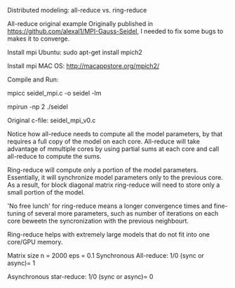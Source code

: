 Distributed modeling: all-reduce vs. ring-reduce 

All-reduce original example
Originally published in https://github.com/alexal1/MPI-Gauss-Seidel, I needed to fix some bugs to makes it
to converge.

Install mpi Ubuntu:
sudo apt-get install mpich2

Install mpi MAC OS: http://macappstore.org/mpich2/

Compile and Run:

mpicc seidel_mpi.c -o seidel -lm

mpirun -np 2 ./seidel

Original c-file: seidel_mpi_v0.c

Notice how all-reduce needs to compute all the model parameters, by that requires a full copy of the model on each core. 
All-reduce will take advantage of mmultiple cores by using partial sums at each core and call all-reduce to compute the sums. 

Ring-reduce will compute only a portion of the model parameters. Essentially, it will synchronize model parameters only to the previous core. As a result, for block diagonal matrix ring-reduce will need to store only a small portion of the model.

'No free lunch' for ring-reduce means a longer convergence times and fine-tuning of several more parameters, such as number of
iterations on each core beweetn the syncronization with the previous neighbourt. 

Ring-reduce helps with extremely large models that do not fit into one core/GPU memory.

Matrix size n = 2000
eps = 0.1
Synchronous All-reduce:
1/0 (sync or async)= 1

Asynchronous star-reduce:
1/0 (sync or async)= 0
